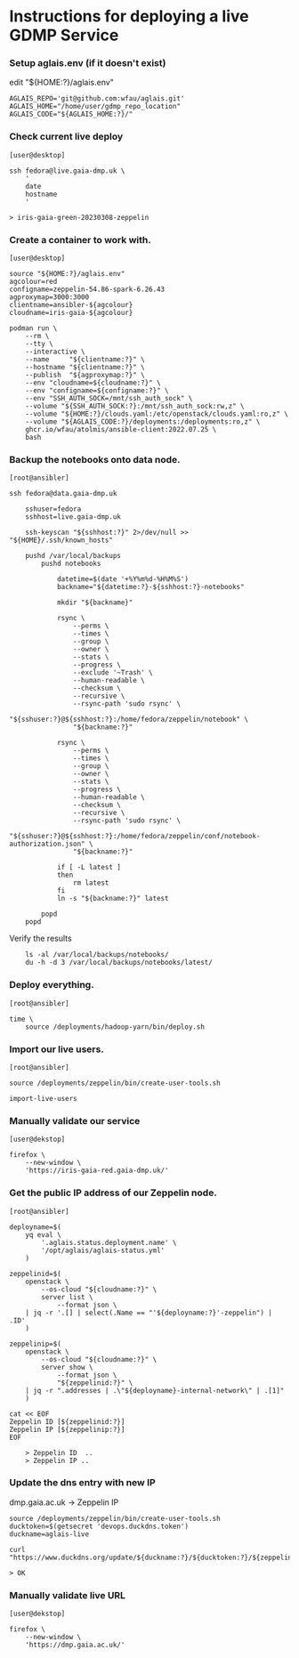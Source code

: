 # Instructions for deploying a live GDMP Service

### Setup aglais.env (if it doesn't exist)

edit "${HOME:?}/aglais.env"
	
	AGLAIS_REPO='git@github.com:wfau/aglais.git'
	AGLAIS_HOME="/home/user/gdmp_repo_location"
	AGLAIS_CODE="${AGLAIS_HOME:?}/"


### Check current live deploy 

    [user@desktop]

    ssh fedora@live.gaia-dmp.uk \
        '
        date
        hostname
        '
        
	> iris-gaia-green-20230308-zeppelin



### Create a container to work with.

    [user@desktop]

    source "${HOME:?}/aglais.env"
    agcolour=red
    configname=zeppelin-54.86-spark-6.26.43
    agproxymap=3000:3000
    clientname=ansibler-${agcolour}
    cloudname=iris-gaia-${agcolour}

    podman run \
        --rm \
        --tty \
        --interactive \
        --name     "${clientname:?}" \
        --hostname "${clientname:?}" \
        --publish  "${agproxymap:?}" \
        --env "cloudname=${cloudname:?}" \
        --env "configname=${configname:?}" \
        --env "SSH_AUTH_SOCK=/mnt/ssh_auth_sock" \
        --volume "${SSH_AUTH_SOCK:?}:/mnt/ssh_auth_sock:rw,z" \
        --volume "${HOME:?}/clouds.yaml:/etc/openstack/clouds.yaml:ro,z" \
        --volume "${AGLAIS_CODE:?}/deployments:/deployments:ro,z" \
        ghcr.io/wfau/atolmis/ansible-client:2022.07.25 \
        bash


### Backup the notebooks onto data node.

    [root@ansibler]

    ssh fedora@data.gaia-dmp.uk

        sshuser=fedora
        sshhost=live.gaia-dmp.uk

        ssh-keyscan "${sshhost:?}" 2>/dev/null >> "${HOME}/.ssh/known_hosts"

        pushd /var/local/backups
            pushd notebooks

                datetime=$(date '+%Y%m%d-%H%M%S')
                backname="${datetime:?}-${sshhost:?}-notebooks"

                mkdir "${backname}"

                rsync \
                    --perms \
                    --times \
                    --group \
                    --owner \
                    --stats \
                    --progress \
                    --exclude '~Trash' \
                    --human-readable \
                    --checksum \
                    --recursive \
                    --rsync-path 'sudo rsync' \
                    "${sshuser:?}@${sshhost:?}:/home/fedora/zeppelin/notebook" \
                    "${backname:?}"

                rsync \
                    --perms \
                    --times \
                    --group \
                    --owner \
                    --stats \
                    --progress \
                    --human-readable \
                    --checksum \
                    --recursive \
                    --rsync-path 'sudo rsync' \
                    "${sshuser:?}@${sshhost:?}:/home/fedora/zeppelin/conf/notebook-authorization.json" \
                    "${backname:?}"

                if [ -L latest ]
                then
                    rm latest
                fi
                ln -s "${backname:?}" latest

            popd
        popd

Verify the results
        
        ls -al /var/local/backups/notebooks/
        du -h -d 3 /var/local/backups/notebooks/latest/



### Deploy everything.

    [root@ansibler]

    time \
        source /deployments/hadoop-yarn/bin/deploy.sh


### Import our live users.
    
    [root@ansibler]

    source /deployments/zeppelin/bin/create-user-tools.sh

    import-live-users   
    
    
### Manually validate our service

    [user@dekstop]
    
    firefox \
        --new-window \
        'https://iris-gaia-red.gaia-dmp.uk/'


### Get the public IP address of our Zeppelin node.

    [root@ansibler]

    deployname=$(
        yq eval \
            '.aglais.status.deployment.name' \
            '/opt/aglais/aglais-status.yml'
        )

    zeppelinid=$(
        openstack \
            --os-cloud "${cloudname:?}" \
            server list \
                --format json \
        | jq -r '.[] | select(.Name == "'${deployname:?}'-zeppelin") | .ID'
        )

    zeppelinip=$(
        openstack \
            --os-cloud "${cloudname:?}" \
            server show \
                --format json \
                "${zeppelinid:?}" \
        | jq -r ".addresses | .\"${deployname}-internal-network\" | .[1]"
        )
        
    cat << EOF
    Zeppelin ID [${zeppelinid:?}]
    Zeppelin IP [${zeppelinip:?}]
    EOF
    
        > Zeppelin ID  ..
        > Zeppelin IP ..
            
    

### Update the dns entry with new IP

dmp.gaia.ac.uk -> Zeppelin IP

    source /deployments/zeppelin/bin/create-user-tools.sh
    ducktoken=$(getsecret 'devops.duckdns.token')
    duckname=aglais-live

    curl "https://www.duckdns.org/update/${duckname:?}/${ducktoken:?}/${zeppelinip:?}"    

    > OK


### Manually validate live URL

    [user@dekstop]
    
    firefox \
        --new-window \
        'https://dmp.gaia.ac.uk/'

        
